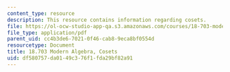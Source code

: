 ```yaml
---
content_type: resource
description: This resource contains information regarding cosets.
file: https://ol-ocw-studio-app-qa.s3.amazonaws.com/courses/18-703-modern-algebra-spring-2013/df580757da0149c376f1fda29bf82a91_MIT18_703S13_pra_l_3.pdf
file_type: application/pdf
parent_uid: cc4b3de6-7021-0f46-cab8-9eca8bf0554d
resourcetype: Document
title: 18.703 Modern Algebra, Cosets
uid: df580757-da01-49c3-76f1-fda29bf82a91
---
```

